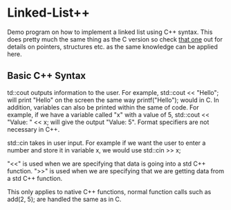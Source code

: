 # Linked-List++

Demo program on how to implement a linked list using C++ syntax. This does pretty much the same thing as the C version so check [that one](https://github.com/jamescarter2001/Linked-List) out for details on pointers, structures etc. as the same knowledge can be applied here.

## Basic C++ Syntax

td::cout outputs information to the user. For example, std::cout << "Hello"; will print "Hello" on the screen the same way printf("Hello"); would in C. In addition, variables can also be printed within the same of code. For example, if we have a variable called "x" with a value of 5, std::cout << "Value: " << x; will give the output "Value: 5". Format specifiers are not necessary in C++.

std::cin takes in user input. For example if we want the user to enter a number and store it in variable x, we would use std::cin >> x;

"<<" is used when we are specifying that data is going into a std C++ function.
">>" is used when we are specifying that we are getting data from a std C++ function.

This only applies to native C++ functions, normal function calls such as add(2, 5); are handled the same as in C.
